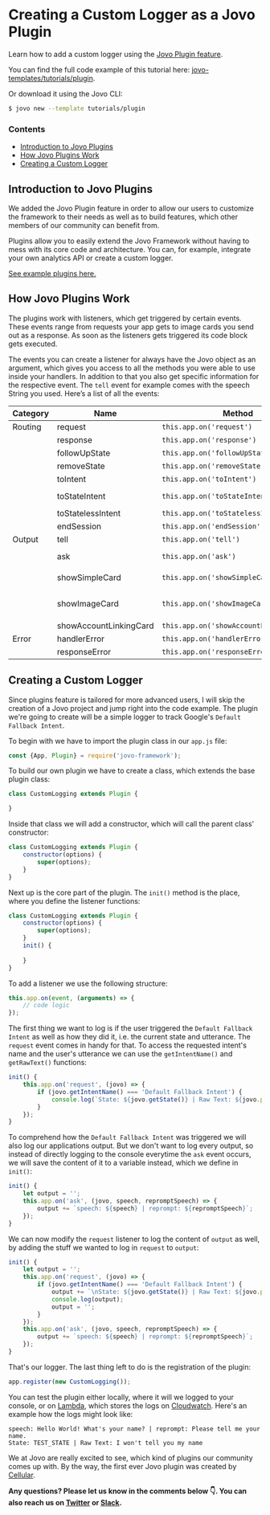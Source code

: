 # Creating a Custom Logger as a Jovo Plugin

Learn how to add a custom logger using the [Jovo Plugin feature](https://www.jovo.tech/docs/advanced#plugins).

You can find the full code example of this tutorial here: [jovo-templates/tutorials/plugin](https://github.com/jovotech/jovo-templates/tree/master/tutorials/plugin).

Or download it using the Jovo CLI:

```sh
$ jovo new --template tutorials/plugin
```

### Contents

- [Introduction to Jovo Plugins](#introduction-to-jovo-plugins)
- [How Jovo Plugins Work](#how-jovo-plugins-work)
- [Creating a Custom Logger](#creating-a-custom-logger)

## Introduction to Jovo Plugins

We added the Jovo Plugin feature in order to allow our users to customize the framework to their needs as well as to build features, which other members of our community can benefit from.

Plugins allow you to easily extend the Jovo Framework without having to mess with its core code and architecture. You can, for example, integrate your own analytics API or create a custom logger.

[See example plugins here.](https://www.jovo.tech/plugins)

## How Jovo Plugins Work

The plugins work with listeners, which get triggered by certain events. These events range from requests your app gets to image cards you send out as a response. As soon as the listeners gets triggered its code block gets executed.

The events you can create a listener for always have the Jovo object as an argument, which gives you access to all the methods you were able to use inside your handlers. In addition to that you also get specific information for the respective event. The `tell` event for example comes with the speech String you used. Here’s a list of all the events:

| Category | Name | Method | Arguments |
| --- | --- | --- | --- |
| Routing | request | `this.app.on('request')` | `jovo` |
|  | response | `this.app.on('response')` | `jovo` |
|  | followUpState | `this.app.on('followUpState')` | `jovo`, `state` |
|  | removeState | `this.app.on('removeState')` | `jovo` |
|  | toIntent | `this.app.on('toIntent')` | `jovo`, `intent` |
|  | toStateIntent | `this.app.on('toStateIntent')` | `jovo`, `state`, `intent` |
|  | toStatelessIntent | `this.app.on('toStatelessIntent')` | `jovo`, `intent` |
|  | endSession | `this.app.on('endSession')` | `jovo` |
| Output | tell | `this.app.on('tell')` | `jovo`, `speech` |
|  | ask | `this.app.on('ask')` | `jovo`, `speech`, `repromptSpeech` |
|  | showSimpleCard | `this.app.on('showSimpleCard')` | `jovo`, `title`, `content` |
|  | showImageCard | `this.app.on('showImageCard')` | `jovo`, `title`, `content`, `imageUrl` |
|  | showAccountLinkingCard | `this.app.on('showAccountLinkingCard')` | `jovo` |
| Error | handlerError | `this.app.on('handlerError')` | `jovo`, `error` |
|  | responseError | `this.app.on('responseError')` | `jovo`, `error` |

## Creating a Custom Logger

Since plugins feature is tailored for more advanced users, I will skip the creation of a Jovo project and jump right into the code example. The plugin we're going to create will be a simple logger to track Google's `Default Fallback Intent`.

To begin with we have to import the plugin class in our `app.js` file:

```javascript
const {App, Plugin} = require('jovo-framework');
```

To build our own plugin we have to create a class, which extends the base plugin class:

```javascript
class CustomLogging extends Plugin {

}
```

Inside that class we will add a constructor, which will call the parent class' constructor:

```javascript
class CustomLogging extends Plugin {
    constructor(options) {
        super(options);
    }
}
```

Next up is the core part of the plugin. The `init()` method is the place, where you define the listener functions:

```javascript
class CustomLogging extends Plugin {
    constructor(options) {
        super(options);
    }
    init() {
	
    }
}
```

To add a listener we use the following structure:

```javascript
this.app.on(event, (arguments) => {
	// code logic
});
```

The first thing we want to log is if the user triggered the `Default Fallback Intent` as well as how they did it, i.e. the current state and utterance. The `request` event comes in handy for that. To access the requested intent's name and the user's utterance we can use the `getIntentName()` and `getRawText()` functions:

```javascript
init() {
	this.app.on('request', (jovo) => {
    	if (jovo.getIntentName() === 'Default Fallback Intent') {
        	console.log(`State: ${jovo.getState()} | Raw Text: ${jovo.platform.getRawText()}`);
    	}
	});
}
```

To comprehend how the `Default Fallback Intent` was triggered we will also log our applications output. But we don't want to log every output, so instead of directly logging to the console everytime the `ask` event occurs, we will save the content of it to a variable instead, which we define in `init()`:

```javascript
init() {
    let output = '';
    this.app.on('ask', (jovo, speech, repromptSpeech) => {
        output += `speech: ${speech} | reprompt: ${repromptSpeech}`;
    });
}
```

We can now modify the `request` listener to log the content of `output` as well, by adding the stuff we wanted to log in `request` to `output`:

```javascript
init() {
    let output = '';
    this.app.on('request', (jovo) => {
        if (jovo.getIntentName() === 'Default Fallback Intent') {
            output += `\nState: ${jovo.getState()} | Raw Text: ${jovo.platform.getRawText()}`
            console.log(output);
            output = '';
        }
    });
    this.app.on('ask', (jovo, speech, repromptSpeech) => {
        output += `speech: ${speech} | reprompt: ${repromptSpeech}`;
    });
}
```

That's our logger. The last thing left to do is the registration of the plugin:

```javascript
app.register(new CustomLogging());
```

You can test the plugin either locally, where it will we logged to your console, or on [Lambda](https://aws.amazon.com/lambda/), which stores the logs on [Cloudwatch](https://aws.amazon.com/cloudwatch/). Here's an example how the logs might look like:

```text
speech: Hello World! What's your name? | reprompt: Please tell me your name.
State: TEST_STATE | Raw Text: I won't tell you my name
```

We at Jovo are really excited to see, which kind of plugins our community comes up with. By the way, the first ever Jovo plugin was created by [Cellular](https://github.com/cellular/jovo-plugin-raven).

**Any questions? Please let us know in the comments below 👇. You can also reach us on [Twitter](https://twitter.com/jovotech) or [Slack](https://www.jovo.tech/slack).**

<!--[metadata]: { "description": "Learn how to create a custom logger as a Jovo plugin", "author": "kaan-kilic", "og-image": "https://www.jovo.tech/blog/wp-content/uploads/2018/06/tutorial-jovo-plugin.jpg" }-->